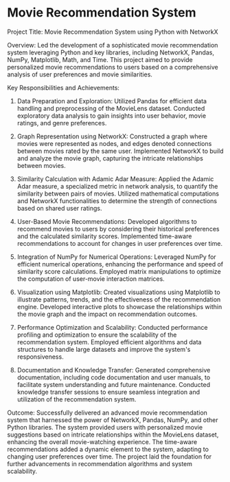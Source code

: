 # Movie Recommendation System

Project Title: Movie Recommendation System using Python with NetworkX

Overview:
Led the development of a sophisticated movie recommendation system leveraging Python and key libraries, including NetworkX, Pandas, NumPy, Matplotlib, Math, and Time. This project aimed to provide personalized movie recommendations to users based on a comprehensive analysis of user preferences and movie similarities.

Key Responsibilities and Achievements:

1) Data Preparation and Exploration:
Utilized Pandas for efficient data handling and preprocessing of the MovieLens dataset.
Conducted exploratory data analysis to gain insights into user behavior, movie ratings, and genre preferences.

2) Graph Representation using NetworkX:
Constructed a graph where movies were represented as nodes, and edges denoted connections between movies rated by the same user.
Implemented NetworkX to build and analyze the movie graph, capturing the intricate relationships between movies.

3) Similarity Calculation with Adamic Adar Measure:
Applied the Adamic Adar measure, a specialized metric in network analysis, to quantify the similarity between pairs of movies.
Utilized mathematical computations and NetworkX functionalities to determine the strength of connections based on shared user ratings.

4) User-Based Movie Recommendations:
Developed algorithms to recommend movies to users by considering their historical preferences and the calculated similarity scores.
Implemented time-aware recommendations to account for changes in user preferences over time.

5) Integration of NumPy for Numerical Operations:
Leveraged NumPy for efficient numerical operations, enhancing the performance and speed of similarity score calculations.
Employed matrix manipulations to optimize the computation of user-movie interaction matrices.

6) Visualization using Matplotlib:
Created visualizations using Matplotlib to illustrate patterns, trends, and the effectiveness of the recommendation engine.
Developed interactive plots to showcase the relationships within the movie graph and the impact on recommendation outcomes.

7) Performance Optimization and Scalability:
Conducted performance profiling and optimization to ensure the scalability of the recommendation system.
Employed efficient algorithms and data structures to handle large datasets and improve the system's responsiveness.

8) Documentation and Knowledge Transfer:
Generated comprehensive documentation, including code documentation and user manuals, to facilitate system understanding and future maintenance.
Conducted knowledge transfer sessions to ensure seamless integration and utilization of the recommendation system.

Outcome:
Successfully delivered an advanced movie recommendation system that harnessed the power of NetworkX, Pandas, NumPy, and other Python libraries. The system provided users with personalized movie suggestions based on intricate relationships within the MovieLens dataset, enhancing the overall movie-watching experience. The time-aware recommendations added a dynamic element to the system, adapting to changing user preferences over time. The project laid the foundation for further advancements in recommendation algorithms and system scalability.
